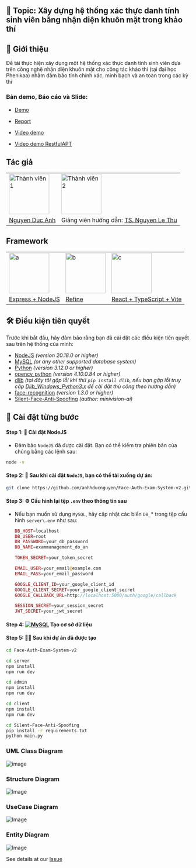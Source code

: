## 🚀 Topic: **Xây dựng hệ thống xác thực danh tính sinh viên bằng nhận diện khuôn mặt trong khảo thí**

## 🌟 Giới thiệu

Đề tài thực hiện xây dụng một hệ thống xác thực danh tính sinh viên dựa trên công nghệ nhận diện khuôn mặt cho công tác khảo thí (tại đại học Phenikaa) nhằm đảm bảo tính chính xác, minh bạch và an toàn trong các kỳ thi

### Bản demo, Báo cáo và Slide: 

- [Demo]()

- [Report](https://drive.google.com/drive/folders/1McMyjsh_j6sM73bt2YO14lyoNT0qciUn?usp=sharing)

- [Video demo]()

- [Video demo RestfulAPT]()

## Tác giả 
<table>
  <tr>
    <td><img src="https://github.com/user-attachments/assets/f50ae9b1-d56b-4ab6-b8d5-577bffdc9f15" alt="Thành viên 1"  height="110" /></td>
    <!-- <td><img src="https://avatars.githubusercontent.com/u/140246455?v=4" alt="Thành viên 1"  height="110" /></td> -->
    <td><img src="https://avatars.githubusercontent.com/u/165644902?v=4" alt="Thành viên 2"  height="110" /></td>
  <!-- <td><img src="https://i.ytimg.com/vi/g5Vki3T8clw/maxresdefault.jpg" alt="Product"  height="110" /></td> -->
  </tr>

  <tr>
    <td>
        <a href="https://github.com/anhhducnguyen" target="_blank">Nguyen Duc Anh</a>
    </td>
    <td>Giảng viên hướng dẫn: 
      <a href="https://github.com/lethunguyen" target="_blank">TS. Nguyen Le Thu</a>
    </td>
  </tr>
</table>

## Framework

<table>
  <tr>
    <td><img src="https://encrypted-tbn0.gstatic.com/images?q=tbn:ANd9GcT5tzpUX3l9HzU3Mky3pyyEOvfvELBsmn3PlQ&s" alt="a"  height="110" /></td>
    <td><img src="https://avatars.githubusercontent.com/u/104967037?s=280&v=4" alt="b"  height="110" /></td>
    <td><img src="https://miro.medium.com/v2/resize:fit:1400/1*poaGV4iICp06Q-yTlA2g_g.png" alt="c"  height="110" /></td>
  </tr>

  <tr>
    <td>
        <a href="https://expressjs.com/" target="_blank">Express + NodeJS</a>
    </td>
    <td>
      <a href="https://refine.dev/" target="_blank">Refine</a>
    </td>
    <td>
      <a href="https://vite.dev/guide/" target="_blank">React + TypeScript + Vite</a>
    </td>
  </tr>
</table>


## 🛠️ Điều kiện tiên quyết
Trước khi bắt đầu, hãy đảm bảo rằng bạn đã cài đặt các điều kiện tiên quyết sau trên hệ thống của mình:

- [NodeJS](https://nodejs.org/en/download) _(version 20.18.0 or higher)_
- [MySQL](https://www.mysql.com/downloads/) _(or any other supported database system)_
- [Python](https://www.python.org/) _(version 3.12.0 or higher)_
- [opencv_python](https://opencv.org/) _(version 4.10.0.84 or higher)_
- [dlib](https://github.com/davisking/dlib) _(tại đây tôi gặp lỗi khi thử `pip install dlib`, nếu bạn gặp lỗi truy cập [Dlib_Windows_Python3.x](https://github.com/z-mahmud22/Dlib_Windows_Python3.x) để cài đặt thủ công theo hướng dẫn)_
- [face-recognition](https://github.com/ageitgey/face_recognition) _(version 1.3.0 or higher)_
- [Silent-Face-Anti-Spoofing](https://github.com/minivision-ai/Silent-Face-Anti-Spoofing) _(author: minivision-ai)_

## 🔧 Cài đặt từng bước
#### **Step 1**: 🚀 Cài đặt NodeJS

- Đảm bảo `NodeJS` đã được cài đặt. Bạn có thể kiểm tra phiên bản của chúng bằng các lệnh sau:
  
```bash
node -v
```

#### **Step 2**: 📁 Sau khi cài đặt `NodeJS`, bạn có thể tải xuống dự án:

```bash
git clone https://github.com/anhhducnguyen/Face-Auth-Exam-System-v2.git
```


#### **Step 3**: ⚙️ Cấu hình lại tệp `.env` theo thông tin sau
- Nếu bạn muốn sử dụng `MySQL`, hãy cập nhật các biến `DB_`* trong tệp cấu hình `server\.env` như sau:
  
    ```php
    DB_HOST=localhost
    DB_USER=root
    DB_PASSWORD=your_db_password
    DB_NAME=exammanagement_do_an

    TOKEN_SECRET=your_token_secret

    EMAIL_USER=your_email@example.com	
    EMAIL_PASS=your_email_password

    GOOGLE_CLIENT_ID=your_google_client_id
    GOOGLE_CLIENT_SECRET=your_google_client_secret
    GOOGLE_CALLBACK_URL=http://localhost:5000/auth/google/callback

    SESSION_SECRET=your_session_secret
    JWT_SECRET=your_jwt_secret
    ```


#### **Step 4**: <a href="#"><img alt="MySQL" src ="https://img.shields.io/badge/MySQL-4479A1.svg?logo=MySQL&logoColor=white"></a> Tạo cơ sở dữ liệu

#### **Step 5**: 🏃‍♂️ Sau khi dự án đã được tạo

```bash
cd Face-Auth-Exam-System-v2
```

```bash
cd server
npm install
npm run dev 
```

```bash
cd admin
npm install
npm run dev 
```

```bash
cd client
npm install
npm run dev 
```

```bash
cd Silent-Face-Anti-Spoofing
pip install -r requirements.txt
python main.py
```

### UML Class Diagram
![image](https://github.com/user-attachments/assets/20332b52-91ad-4dec-9696-e899d5c5dc7d)

### Structure Diagram
![Image](https://github.com/user-attachments/assets/78bb7df6-1a4d-46e0-821f-b6850967daf2)

### UseCase Diagram
![Image](https://github.com/user-attachments/assets/8261917f-6ee9-4c08-bc8b-7c86d94cc3dc)

### Entity Diagram
![Image](https://github.com/user-attachments/assets/154c27e7-fb8b-4ad0-945d-85c8ba01598c)


See details at our [Issue](https://github.com/anhhducnguyen/Face-Auth-Exam-System-v2/issues/1)



